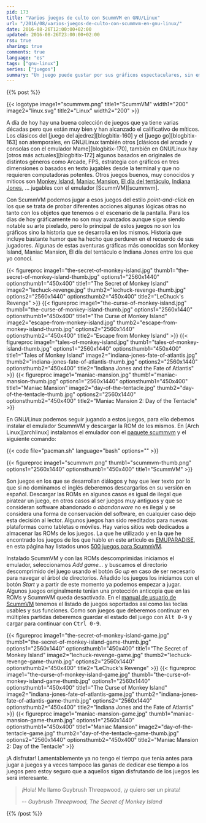 ```yaml
---
pid: 173
title: "Varios juegos de culto con ScummVM en GNU/Linux"
url: "/2016/08/varios-juegos-de-culto-con-scummvm-en-gnu-linux/"
date: 2016-08-26T12:00:00+02:00
updated: 2016-08-26T23:00:00+02:00
rss: true
sharing: true
comments: true
language: "es"
tags: ["gnu-linux"]
series: ["juegos"]
summary: "Un juego puede gustar por sus gráficos espectaculares, sin embargo, no será venerado si no proporciona gran cantidad de diversión. Hay algunos juegos en que gran parte de la diversión es proporcionada por la historia o guión. Este son los casos de varios juegos de apuntar y pinchar de hace algunos lustros que quedaron en el recuerdo de muchos de sus jugadores que hoy en día son jugables con ScummVM."
---
```


{{% post %}}

{{< logotype image1="scummvm.png" title1="ScummVM" width1="200" image2="linux.svg" title2="Linux" width2="200" >}}

A día de hoy hay una buena colección de juegos que ya tiene varias décadas pero que están muy bien y han alcanzado el calificativo de míticos. Los clásicos del [juego del ajedrez][blogbitix-160] y el [juego go][blogbitix-163] son atemporales, en GNU/Linux también otros [clásicos del arcade y consolas con el emulador Mame][blogbitix-170], también en GNU/Linux hay [otros más actuales][blogbitix-172] algunos basados en originales de distintos géneros como Arcade, FPS, estrategia con gráficos en tres dimensiones o basados en texto jugables desde la terminal y que no requieren computadoras potentes. Otros juegos buenos, muy conocidos y míticos son [Monkey Island](https://en.wikipedia.org/wiki/Monkey_Island_(series)), [Maniac Mansion](https://es.wikipedia.org/wiki/Maniac_Mansion), [El día del tentáculo](https://es.wikipedia.org/wiki/Day_of_the_Tentacle), [Indiana Jones](https://es.wikipedia.org/wiki/Indiana_Jones_and_the_Fate_of_Atlantis), ... jugables con el emulador [ScummVM][scummvm].

Con ScummVM podemos jugar a esos juegos del estilo _point-and-click_ en los que se trata de probar diferentes acciones algunas lógicas otras no tanto con los objetos que tenemos o el escenario de la pantalla. Para los días de hoy gráficamente no son muy avanzados aunque sigue siendo notable su arte pixelado, pero lo principal de estos juegos no son los gráficos sino la historia que se desarrolla en los mismos. Historia que incluye bastante humor que ha hecho que perduren en el recuerdo de sus jugadores. Algunas de estas aventuras gráficas más conocidas son Monkey Island, Maniac Mansion, El día del tentáculo o Indiana Jones entre los que yo conocí.

{{< figureproc
    image1="the-secret-of-monkey-island.jpg" thumb1="the-secret-of-monkey-island-thumb.jpg" options1="2560x1440" optionsthumb1="450x400" title1="The Secret of Monkey Island"
    image2="lechuck-revenge.jpg" thumb2="lechuck-revenge-thumb.jpg" options2="2560x1440" optionsthumb2="450x400" title2="LeChuck's Revenge" >}}
{{< figureproc
    image1="the-curse-of-monkey-island.jpg" thumb1="the-curse-of-monkey-island-thumb.jpg" options1="2560x1440" optionsthumb1="450x400" title1="The Curse of Monkey Island"
    image2="escape-from-monkey-island.jpg" thumb2="escape-from-monkey-island-thumb.jpg" options2="2560x1440" optionsthumb2="450x400" title2="Escape from Monkey Island" >}}
{{< figureproc
    image1="tales-of-monkey-island.jpg" thumb1="tales-of-monkey-island-thumb.jpg" options1="2560x1440" optionsthumb1="450x400" title1="Tales of Monkey Island"
    image2="indiana-jones-fate-of-atlantis.jpg" thumb2="indiana-jones-fate-of-atlantis-thumb.jpg" options2="2560x1440" optionsthumb2="450x400" title2="Indiana Jones and the Fate of Atlantis" >}}
{{< figureproc
    image1="maniac-mansion.jpg" thumb1="maniac-mansion-thumb.jpg" options1="2560x1440" optionsthumb1="450x400" title1="Maniac Mansion"
    image2="day-of-the-tentacle.jpg" thumb2="day-of-the-tentacle-thumb.jpg" options2="2560x1440" optionsthumb2="450x400" title2="Maniac Mansion 2: Day of the Tentacle" >}}

En GNU/Linux podemos seguir jugando a estos juegos, para ello debemos instalar el emulador ScummVM y descargar la ROM de los mismos. En [Arch Linux][archlinux] instalamos el emulador con el [paquete scummvm](https://www.archlinux.org/packages/community/x86_64/scummvm/) y el siguiente comando:

{{< code file="pacman.sh" language="bash" options="" >}}

{{< figureproc
    image1="scummvm.png" thumb1="scummvm-thumb.png" options1="2560x1440" optionsthumb1="450x400" title1="ScummVM" >}}

Son juegos en los que se desarrollan diálogos y hay que leer texto por lo que si no dominamos el inglés deberemos descargarlos en su versión en español. Descargar las ROMs en algunos casos es igual de ilegal que piratear un juego, en otros casos al ser juegos muy antiguos y que se consideran software abandonado o _abandonware_ no es ilegal y se considera una forma de conservación del software, en cualquier caso dejo esta decisión al lector. Algunos juegos han sido reeditados para nuevas plataformas como tabletas o móviles. Hay varios sitios web dedicados a almacenar las ROMs de los juegos. La que he utilizado y en la que he encontrado los juegos de los que hablo en este artículo es [EMUPARADISE](http://www.emuparadise.me), en esta página hay listados unos [500 juegos para ScummVM](https://www.emuparadise.me/ScummVM_Games/21).

Instalado ScummVM y con las ROMs descomprimidas iniciamos el emulador, seleccionamos _Add game..._ y buscamos el directorio descomprimido del juego usando el botón _Go up_ en caso de ser necesario para navegar el árbol de directorios. Añadido los juegos los iniciamos con el botón _Start_ y a partir de este momento ya podemos empezar a jugar. Algunos juegos originalmente tenían una protección anticopia que en las ROMs y ScummVM queda desactivada. En el [manual de usuario de ScummVM](https://raw.githubusercontent.com/scummvm/scummvm/v1.8.1/README) tenemos el listado de juegos soportados así como las teclas usables y sus funciones. Como son juegos que deberemos continuar en múltiples partidas deberemos guardar el estado del juego con <kbd>Alt 0-9</kbd> y cargar para continuar con <kbd>Ctrl 0-9</kbd>.

{{< figureproc
    image1="the-secret-of-monkey-island-game.jpg" thumb1="the-secret-of-monkey-island-game-thumb.jpg" options1="2560x1440" optionsthumb1="450x400" title1="The Secret of Monkey Island"
    image2="lechuck-revenge-game.jpg" thumb2="lechuck-revenge-game-thumb.jpg" options2="2560x1440" optionsthumb2="450x400" title2="LeChuck's Revenge" >}}
{{< figureproc
    image1="the-curse-of-monkey-island-game.jpg" thumb1="the-curse-of-monkey-island-game-thumb.jpg" options1="2560x1440" optionsthumb1="450x400" title1="The Curse of Monkey Island"
    image2="indiana-jones-fate-of-atlantis-game.jpg" thumb2="indiana-jones-fate-of-atlantis-game-thumb.jpg" options2="2560x1440" optionsthumb2="450x400" title2="Indiana Jones and the Fate of Atlantis" >}}
{{< figureproc
    image1="maniac-mansion-game.jpg" thumb1="maniac-mansion-game-thumb.jpg" options1="2560x1440" optionsthumb1="450x400" title1="Maniac Mansion"
    image2="day-of-the-tentacle-game.jpg" thumb2="day-of-the-tentacle-game-thumb.jpg" options2="2560x1440" optionsthumb2="450x400" title2="Maniac Mansion 2: Day of the Tentacle" >}}

¡A disfrutar! Lamentablemente ya no tengo el tiempo que tenía antes para jugar a juegos y a veces tampoco las ganas de dedicar ese tiempo a los juegos pero estoy seguro que a aquellos sigan disfrutando de los juegos les será interesante.

> ¡Hola! Me llamo Guybrush Threepwood, ¡y quiero ser un pirata!
>
> -- <cite>Guybrush Threepwood, The Secret of Monkey Island</cite>

{{% /post %}}
